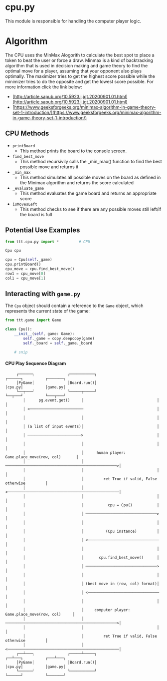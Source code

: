 # cpu.py 

This module is responsible for handling the computer player logic. 

# Algorithm 

The CPU uses the MinMax Alogorith to calculate the best spot to place a token to beat the user or force a draw. Minmax is a kind of backtracking algorithm that is used in decision making and game theory to find the optimal move for a player, assuming that your opponent also plays optimally. The maximizer tries to get the highest score possible while the minimizer tries to do the opposite and get the lowest score possible. For more information click the link below:

- [http://article.sapub.org/10.5923.j.jgt.20200901.01.html](http://article.sapub.org/10.5923.j.jgt.20200901.01.html)
- [https://www.geeksforgeeks.org/minimax-algorithm-in-game-theory-set-1-introduction/](https://www.geeksforgeeks.org/minimax-algorithm-in-game-theory-set-1-introduction/)

## CPU Methods
  - `printBoard`
    - This method prints the board to the console screen.
  - `find_best_move`
    - This method recursivily calls the _min_max() function to find the best possible move and returns it
  - `_min_max`
    - This method simulates all possible moves on the board as defined in the Minimax algorithm and returns the score calculated 
  - `_evaluate_game`
    - This method evaluates the game board and returns an appropriate score  
  - `isMovesLeft`
    - This method checks to see if there are any possible moves still left/if the board is full

## Potential Use Examples 
```python
from ttt.cpu.py import *         # CPU 

Cpu cpu

cpu = Cpu(self._game)
cpu.printBoard()
cpu_move = cpu.find_best_move()
row1 = cpu_move[0]
col1 = cpu_move[1]
```

## Interacting with `game.py`

The `Cpu` object should contain a reference to the `Game` object, which represents the current state of the game:

```python
from ttt.game import Game

class Cpu():
    __init__(self, game: Game):
        self._game = copy.deepcopy(game)
        self._board = self._game._board

    # snip
```

#### CPU Play Sequence Diagram 

```
     ┌──────┐               ┌───────────┐                        ┌──────┐          ┌───────┐
     │PyGame│               │Board.run()│                        │cpu.py│          │game.py│
     └──┬───┘               └─────┬─────┘                        └──┬───┘          └───┬───┘
        │      pg.event.get()     │                                 │                  │    
        │ <────────────────────────                                 │                  │    
        │                         │                                 │                  │    
        │ (a list of input events)│                                 │                  │    
        │ ────────────────────────>                                 │                  │    
        │                         │                                 │                  │    
        │                         │      human player: Game.place_move(row, col)       │    
        │                         │ ──────────────────────────────────────────────────>│    
        │                         │                                 │                  │    
        │                         │         ret True if valid, False otherwise         │    
        │                         │ <──────────────────────────────────────────────────│    
        │                         │                                 │                  │    
        │                         │           cpu = Cpu()           │                  │    
        │                         │ ────────────────────────────────>                  │    
        │                         │                                 │                  │    
        │                         │          (Cpu instance)         │                  │    
        │                         │ <────────────────────────────────                  │    
        │                         │                                 │                  │    
        │                         │       cpu.find_best_move()      │                  │    
        │                         │ ────────────────────────────────>                  │    
        │                         │                                 │                  │    
        │                         │ (best move in (row, col) format)│                  │    
        │                         │ <────────────────────────────────                  │    
        │                         │                                 │                  │    
        │                         │     computer player: Game.place_move(row, col)     │    
        │                         │ ──────────────────────────────────────────────────>│    
        │                         │                                 │                  │    
        │                         │         ret True if valid, False otherwise         │    
        │                         │ <──────────────────────────────────────────────────│    
     ┌──┴───┐               ┌─────┴─────┐                        ┌──┴───┐          ┌───┴───┐
     │PyGame│               │Board.run()│                        │cpu.py│          │game.py│
     └──────┘               └───────────┘                        └──────┘          └───────┘
```
